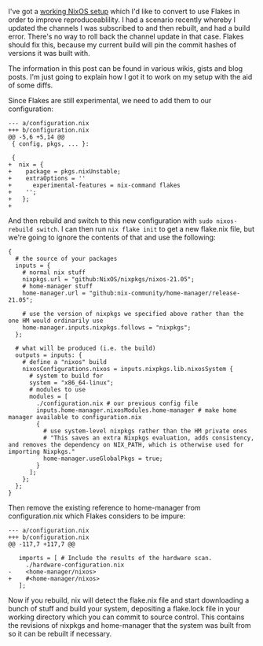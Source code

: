 I've got a [working NixOS setup](https://github.com/colinramsay/nix-config/) which I'd like to convert to use Flakes in order to improve reproduceablility. I had a scenario recently whereby I updated the channels I was subscribed to and then rebuilt, and had a build error. There's no way to roll back the channel update in that case. Flakes should fix this, because my current build will pin the commit hashes of versions it was built with.

The information in this post can be found in various wikis, gists and blog posts. I'm just going to explain how I got it to work on my setup with the aid of some diffs.

Since Flakes are still experimental, we need to add them to our configuration:

```
--- a/configuration.nix
+++ b/configuration.nix
@@ -5,6 +5,14 @@
 { config, pkgs, ... }:
 
 {
+  nix = {
+    package = pkgs.nixUnstable;
+    extraOptions = ''
+      experimental-features = nix-command flakes
+    '';
+   };
+

```

And then rebuild and switch to this new configuration with `sudo nixos-rebuild switch`. I can then run `nix flake init` to get a new flake.nix file, but we're going to ignore the contents of that and use the following:

```
{
  # the source of your packages
  inputs = {
    # normal nix stuff
    nixpkgs.url = "github:NixOS/nixpkgs/nixos-21.05";
    # home-manager stuff
    home-manager.url = "github:nix-community/home-manager/release-21.05";

    # use the version of nixpkgs we specified above rather than the one HM would ordinarily use
    home-manager.inputs.nixpkgs.follows = "nixpkgs";
  };

  # what will be produced (i.e. the build)
  outputs = inputs: {
    # define a "nixos" build
    nixosConfigurations.nixos = inputs.nixpkgs.lib.nixosSystem {
      # system to build for
      system = "x86_64-linux";
      # modules to use
      modules = [
        ./configuration.nix # our previous config file
        inputs.home-manager.nixosModules.home-manager # make home manager available to configuration.nix
        {
          # use system-level nixpkgs rather than the HM private ones
          # "This saves an extra Nixpkgs evaluation, adds consistency, and removes the dependency on NIX_PATH, which is otherwise used for importing Nixpkgs."
          home-manager.useGlobalPkgs = true;
        }
      ];
    };
  };
}
```

Then remove the existing reference to home-manager from configuration.nix which Flakes considers to be impure:

```
--- a/configuration.nix
+++ b/configuration.nix
@@ -117,7 +117,7 @@
 
   imports = [ # Include the results of the hardware scan.
     ./hardware-configuration.nix
-    <home-manager/nixos>
+    #<home-manager/nixos>
   ];
```

Now if you rebuild, nix will detect the flake.nix file and start downloading a bunch of stuff and build your system, depositing a flake.lock file in your working directory which you can commit to source control. This contains the revisions of nixpkgs and home-manager that the system was built from so it can be rebuilt if necessary.
